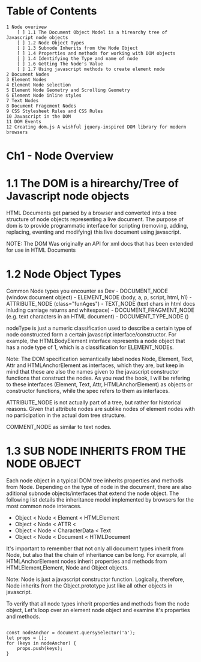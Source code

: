 # Table of Contents
    1 Node overivew
        [ ] 1.1 The Document Object Model is a hirearchy tree of Javascript node objects
        [ ] 1.2 Node Object Types
        [ ] 1.3 Subnode Inherits from the Node Object
        [ ] 1.4 Properties and methods for working with DOM objects
        [ ] 1.4 Identifying the Type and name of node
        [ ] 1.6 Getting The Node's Value
        [ ] 1.7 Using javascript methods to create element node
    2 Document Nodes
    3 Element Nodes
    4 Element Node selection
    5 Element Node Geometry and Scrolling Geometry
    6 Element Node inline styles
    7 Text Nodes
    8 Document Fragement Nodes
    9 CSS Stylesheet Rules and CSS Rules
    10 Javascript in the DOM
    11 DOM Events
    12 Creating dom.js A wishful jquery-inspired DOM library for modern browsers


# Ch1 - Node Overview

# 1.1 The DOM is a hirearchy/Tree of Javascript node objects

HTML Documents get parsed by a browser and converted into a tree structure of node objects representing a live document. The purpose of dom is to provide programmatic interface for scripting (removing, adding, replacing, eventing and modifying) this live document using javascript.

NOTE: The DOM Was originally an API for xml docs that has been extended for use in HTML Documents

# 1.2 Node Object Types

Common Node types you encounter as Dev
    - DOCUMENT_NODE (window.document object)
    - ELEMENT_NODE (body, a, p, script, html, h1)
    - ATTRIBUTE_NODE (class="funAges")
    - TEXT_NODE (text chars in html docs inluding carriage returns and whitespace)
    - DOCUMENT_FRAGMENT_NODE (e.g. text characters in an HTML document)
    - DOCUMENT_TYPE_NODE (<!doctype html>)


nodeType is just a numeric classification used to describe a certain type of node constructed form a certain javascript interface/constructor. For example, the HTMLBodyElement interface represents a node object that has a node type of 1, which is a classification for ELEMENT_NODEs.


Note: The DOM specification semantically label nodes Node, Element, Text, Attr and HTMLAnchorElement as interfaces, which they are, but keep in mind that these are also the names given to the javascript constructor functions that construct the nodes. As you read the book, I will be refering to these interfaces (Element, Text, Attr, HTMLAnchorElement) as objects or constructor functions, while the spec refers to them as interfaces. 

ATTRIBUTE_NODE is not actually part of a tree, but rather for historical reasons. Given that attribute nodes are sublike nodes of element nodes with no participation in the actual dom tree structure.


COMMENT_NODE as similar to text nodes.


# 1.3 SUB NODE INHERITS FROM THE NODE OBJECT

Each node object in a typical DOM tree inherits properties and methods from Node. Depending on the type of node in the document, there are also aditional subnode objects/interfaces that extend the node object. The following list details the inheritance model implemented by browsers for the most common node interaces. 

- Object < Node < Element < HTMLElement
- Object < Node < ATTR < 
- Object < Node < CharacterData < Text
- Object < Node < Document < HTMLDocument


It's important to remember that not only all document types inherit from Node, but also that the chain of inheritance can be long. For example, all HTMLAnchorElement nodes inherit properties and methods from HTMLElement,Element, Node and Object objects.

Note:
Node is just a javascript constructor function. Logically, therefore, Node inherits from the Object.prototype just like all other objects in javascript.


To verify that all node types inherit properties and methods from the node object, Let's loop over an element node object and examine it's properties and methods. 

```JS 

const nodeAnchor = document.quersySelector('a');
let props = [];
for (keys in nodeAnchor) {
    props.push(keys);
}


```